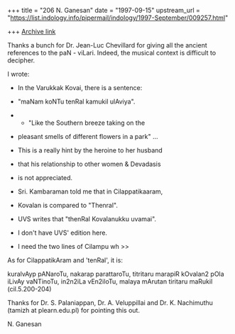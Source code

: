+++
title = "206 N. Ganesan"
date = "1997-09-15"
upstream_url = "https://list.indology.info/pipermail/indology/1997-September/009257.html"

+++
[Archive link](https://list.indology.info/pipermail/indology/1997-September/009257.html)

Thanks a bunch for Dr. Jean-Luc Chevillard for giving
all the ancient references to the paN - viLari.
Indeed, the musical context is difficult to decipher.


I wrote:

* In the Varukkak Kovai, there is a sentence:
* "maNam koNTu tenRal kamukil ulAviya".
* - "Like the Southern breeze taking on the
* pleasant smells of different flowers in a park" ...

* This is a really hint by the heroine to her husband
* that his relationship to other women & Devadasis
* is not appreciated.

* Sri. Kambaraman told me that in Cilappatikaaram,
* Kovalan is compared to "Thenral".
* UVS writes that "thenRal Kovalanukku uvamai".
* I don't have UVS' edition here.
* I need the two lines of Cilampu wh >>

As for CilappatikAram and 'tenRal', it is:

kuralvAyp pANaroTu, nakarap parattaroTu,
titritaru marapiR kOvalan2 pOla
iLivAy vaNTinoTu, in2n2iLa vEn2iloTu,
malaya mArutan tiritaru maRukil  (cil.5.200-204)

Thanks for Dr. S. Palaniappan, Dr. A. Veluppillai
and Dr. K. Nachimuthu (tamizh at plearn.edu.pl)
for pointing this out.

N. Ganesan



